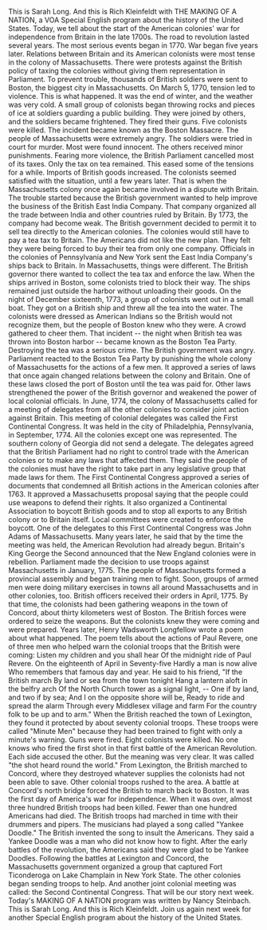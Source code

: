 This is Sarah Long.
And this is Rich Kleinfeldt with THE MAKING OF A NATION, a VOA Special English program about the history of the United States.
Today, we tell about the start of the American colonies' war for independence from Britain in the late 1700s.
The road to revolution lasted several years.
The most serious events began in 1770.
War began five years later.
Relations between Britain and its American colonists were most tense in the colony of Massachusetts.
There were protests against the British policy of taxing the colonies without giving them representation in Parliament.
To prevent trouble, thousands of British soldiers were sent to Boston, the biggest city in Massachusetts.
On March 5, 1770, tension led to violence.
This is what happened.
It was the end of winter, and the weather was very cold.
A small group of colonists began throwing rocks and pieces of ice at soldiers guarding a public building.
They were joined by others, and the soldiers became frightened.
They fired their guns.
Five colonists were killed.
The incident became known as the Boston Massacre.
The people of Massachusetts were extremely angry.
The soldiers were tried in court for murder.
Most were found innocent.
The others received minor punishments.
Fearing more violence, the British Parliament cancelled most of its taxes.
Only the tax on tea remained.
This eased some of the tensions for a while.
Imports of British goods increased.
The colonists seemed satisfied with the situation, until a few years later.
That is when the Massachusetts colony once again became involved in a dispute with Britain.
The trouble started because the British government wanted to help improve the business of the British East India Company.
That company organized all the trade between India and other countries ruled by Britain.
By 1773, the company had become weak.
The British government decided to permit it to sell tea directly to the American colonies.
The colonies would still have to pay a tea tax to Britain.
The Americans did not like the new plan.
They felt they were being forced to buy their tea from only one company.
Officials in the colonies of Pennsylvania and New York sent the East India Company's ships back to Britain.
In Massachusetts, things were different.
The British governor there wanted to collect the tea tax and enforce the law.
When the ships arrived in Boston, some colonists tried to block their way.
The ships remained just outside the harbor without unloading their goods.
On the night of December sixteenth, 1773, a group of colonists went out in a small boat.
They got on a British ship and threw all the tea into the water.
The colonists were dressed as American Indians so the British would not recognize them, but the people of Boston knew who they were.
A crowd gathered to cheer them.
That incident -- the night when British tea was thrown into Boston harbor -- became known as the Boston Tea Party.
Destroying the tea was a serious crime.
The British government was angry.
Parliament reacted to the Boston Tea Party by punishing the whole colony of Massachusetts for the actions of a few men.
It approved a series of laws that once again changed relations between the colony and Britain.
One of these laws closed the port of Boston until the tea was paid for.
Other laws strengthened the power of the British governor and weakened the power of local colonial officials.
In June, 1774, the colony of Massachusetts called for a meeting of delegates from all the other colonies to consider joint action against Britain.
This meeting of colonial delegates was called the First Continental Congress.
It was held in the city of Philadelphia, Pennsylvania, in September, 1774.
All the colonies except one was represented.
The southern colony of Georgia did not send a delegate.
The delegates agreed that the British Parliament had no right to control trade with the American colonies or to make any laws that affected them.
They said the people of the colonies must have the right to take part in any legislative group that made laws for them.
The First Continental Congress approved a series of documents that condemned all British actions in the American colonies after 1763.
It approved a Massachusetts proposal saying that the people could use weapons to defend their rights.
It also organized a Continental Association to boycott British goods and to stop all exports to any British colony or to Britain itself.
Local committees were created to enforce the boycott.
One of the delegates to this First Continental Congress was John Adams of Massachusetts.
Many years later, he said that by the time the meeting was held, the American Revolution had already begun.
Britain's King George the Second announced that the New England colonies were in rebellion.
Parliament made the decision to use troops against Massachusetts in January, 1775.
The people of Massachusetts formed a provincial assembly and began training men to fight.
Soon, groups of armed men were doing military exercises in towns all around Massachusetts and in other colonies, too.
British officers received their orders in April, 1775.
By that time, the colonists had been gathering weapons in the town of Concord, about thirty kilometers west of Boston.
The British forces were ordered to seize the weapons.
But the colonists knew they were coming and were prepared.
Years later, Henry Wadsworth Longfellow wrote a poem about what happened.
The poem tells about the actions of Paul Revere, one of three men who helped warn the colonial troops that the British were coming:
Listen my children and you shall hear
Of the midnight ride of Paul Revere.
On the eighteenth of April in Seventy-five
Hardly a man is now alive
Who remembers that famous day and year.
He said to his friend, "If the British march
By land or sea from the town tonight
Hang a lantern aloft in the belfry arch
Of the North Church tower as a signal light, --
One if by land, and two if by sea;
And I on the opposite shore will be,
Ready to ride and spread the alarm
Through every Middlesex village and farm
For the country folk to be up and to arm."
When the British reached the town of Lexington, they found it protected by about seventy colonial troops.
These troops were called "Minute Men" because they had been trained to fight with only a minute's warning.
Guns were fired.
Eight colonists were killed.
No one knows who fired the first shot in that first battle of the American Revolution.
Each side accused the other.
But the meaning was very clear.
It was called "the shot heard round the world."
From Lexington, the British marched to Concord, where they destroyed whatever supplies the colonists had not been able to save.
Other colonial troops rushed to the area.
A battle at Concord's north bridge forced the British to march back to Boston.
It was the first day of America's war for independence.
When it was over, almost three hundred British troops had been killed.
Fewer than one hundred Americans had died.
The British troops had marched in time with their drummers and pipers.
The musicians had played a song called "Yankee Doodle."  The British invented the song to insult the Americans.
They said a Yankee Doodle was a man who did not know how to fight.
After the early battles of the revolution, the Americans said they were glad to be Yankee Doodles.
Following the battles at Lexington and Concord, the Massachusetts government organized a group that captured Fort Ticonderoga on Lake Champlain in New York State.
The other colonies began sending troops to help.
And another joint colonial meeting was called:  the Second Continental Congress.
That will be our story next week.
Today's MAKING OF A NATION program was written by Nancy Steinbach.
This is Sarah Long.
And this is Rich Kleinfeldt.
Join us again next week for another Special English program about the history of the United States.